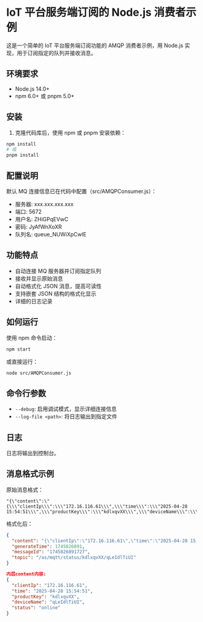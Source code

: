 # IoT 平台服务端订阅的 Node.js 消费者示例

这是一个简单的 IoT 平台服务端订阅功能的 AMQP 消费者示例，用 Node.js 实现，用于订阅指定的队列并接收消息。

## 环境要求

- Node.js 14.0+
- npm 6.0+ 或 pnpm 5.0+

## 安装

1. 克隆代码库后，使用 npm 或 pnpm 安装依赖：

```bash
npm install
# 或
pnpm install
```

## 配置说明

默认 MQ 连接信息已在代码中配置（src/AMQPConsumer.js）：

- 服务器: xxx.xxx.xxx.xxx
- 端口: 5672
- 用户名: ZHiGPqEVwC
- 密码: JyAfWnXoXR
- 队列名: queue_NUWiXpCwlE

## 功能特点

- 自动连接 MQ 服务器并订阅指定队列
- 接收并显示原始消息
- 自动格式化 JSON 消息，提高可读性
- 支持嵌套 JSON 结构的格式化显示
- 详细的日志记录

## 如何运行

使用 npm 命令启动：

```bash
npm start
```

或直接运行：

```bash
node src/AMQPConsumer.js
```

## 命令行参数

- `--debug`: 启用调试模式，显示详细连接信息
- `--log-file <path>`: 将日志输出到指定文件

## 日志

日志将输出到控制台。

## 消息格式示例

原始消息格式：

```
"{\"content\":\"{\\\"clientIp\\\":\\\"172.16.116.61\\\",\\\"time\\\":\\\"2025-04-28 15:54:51\\\",\\\"productKey\\\":\\\"kdlxqvXX\\\",\\\"deviceName\\\":\\\"qLeIdlTiUI\\\",\\\"status\\\":\\\"online\\\"}\",\"generateTime\":1745826891,\"messageId\":\"1745826891727\",\"topic\":\"/as/mqtt/status/kdlxqvXX/qLeIdlTiUI\"}"
```

格式化后：

```json
{
  "content": "{\"clientIp\":\"172.16.116.61\",\"time\":\"2025-04-28 15:54:51\",\"productKey\":\"kdlxqvXX\",\"deviceName\":\"qLeIdlTiUI\",\"status\":\"online\"}",
  "generateTime": 1745826891,
  "messageId": "1745826891727",
  "topic": "/as/mqtt/status/kdlxqvXX/qLeIdlTiUI"
}

内层content内容:
{
  "clientIp": "172.16.116.61",
  "time": "2025-04-28 15:54:51",
  "productKey": "kdlxqvXX",
  "deviceName": "qLeIdlTiUI",
  "status": "online"
}
```
